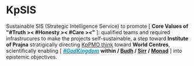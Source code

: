 # KpSIS

Sustainable SIS (Strategic Intelligence Service) to promote [ <b>Core Values of "#Truth &gt;&lt; #Honesty &gt;&lt; #Care &gt;&lt;"</b> ]: qualified teams and required infrastrucures to make the projects self-sustainable, a step toward <b>Institute of Prajna</b> stratigically directing <a href="https://github.com/khaiphong/kp_pmo/tree/main/think" target="_blank">KpPMO think</a> toward <b>World Centres</b>, scientifically enabling [ <a href="https://www.youtube.com/watch?v=-mybfas-ac8" target="_blank"><span style="color: #0099cc; font-weight: bold; font-style: italic; ">#GodKingdom</span></a> <b>within / <a href="https://blog.khaiphong.io/2023/09/a-light-out-of-darkness.html#Section_1.2" target="_blank">Budh</a> / <a href="https://www.youtube.com/watch?v=ClESc4mIpv8" target="_blank">Sirr</a> / <a href="https://www.youtube.com/watch?v=MlMJPpPY-js" target="_blank">Monad</a></b> ] into epistemic objectives.
